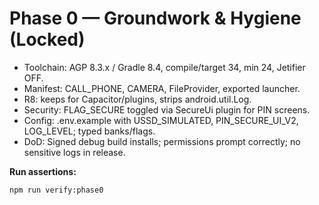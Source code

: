 # Phase 0 — Groundwork & Hygiene (Locked)

- Toolchain: AGP 8.3.x / Gradle 8.4, compile/target 34, min 24, Jetifier OFF.
- Manifest: CALL_PHONE, CAMERA, FileProvider, exported launcher.
- R8: keeps for Capacitor/plugins, strips android.util.Log.
- Security: FLAG_SECURE toggled via SecureUi plugin for PIN screens.
- Config: .env.example with USSD_SIMULATED, PIN_SECURE_UI_V2, LOG_LEVEL; typed banks/flags.
- DoD: Signed debug build installs; permissions prompt correctly; no sensitive logs in release.

**Run assertions:**

```bash
npm run verify:phase0
```
